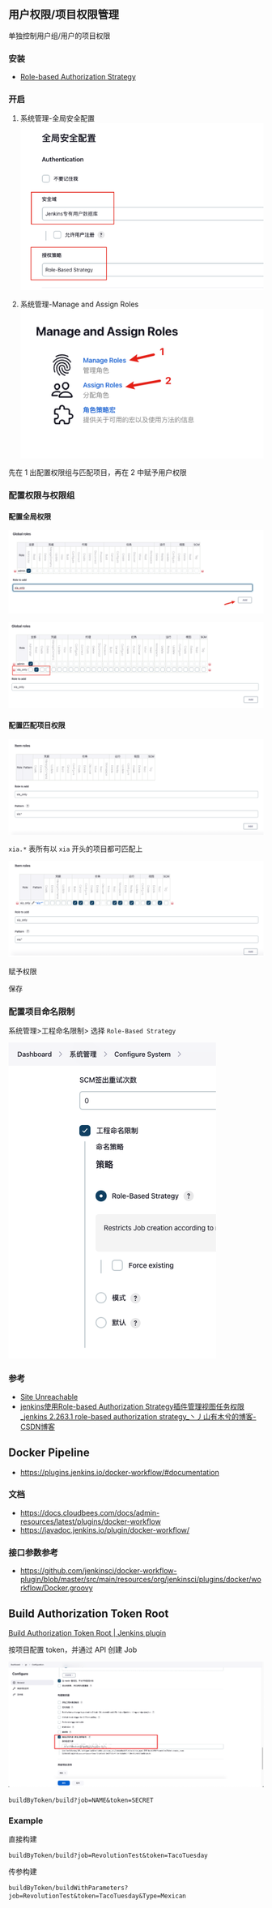 ## 用户权限/项目权限管理

单独控制用户组/用户的项目权限

### 安装
- [Role-based Authorization Strategy](https://plugins.jenkins.io/role-strategy)

### 开启
1. 系统管理-全局安全配置
![](assets/Pasted%20image%2020230130181218.png)

2. 系统管理-Manage and Assign Roles
![](assets/Pasted%20image%2020230130181308.png)

先在 1 出配置权限组与匹配项目，再在 2 中赋予用户权限

### 配置权限与权限组

#### 配置全局权限
![](assets/Pasted%20image%2020230130181427.png)

![](assets/Pasted%20image%2020230130181442.png)

#### 配置匹配项目权限

![](assets/Pasted%20image%2020230130181538.png)

`xia.*` 表所有以 `xia` 开头的项目都可匹配上

![](assets/Pasted%20image%2020230130181656.png)

赋予权限

保存



### 配置项目命名限制

系统管理>工程命名限制> 选择 `Role-Based Strategy`

![](assets/Pasted%20image%2020230206160137.png)

### 参考
- [Site Unreachable](https://www.cnblogs.com/windysai/p/16652353.html)
- [jenkins使用Role-based Authorization Strategy插件管理视图任务权限_jenkins 2.263.1 role-based authorization strategy_丶丿山有木兮的博客-CSDN博客](https://blog.csdn.net/jxllove1120/article/details/122316432)

## Docker Pipeline 

- https://plugins.jenkins.io/docker-workflow/#documentation 

### 文档

- https://docs.cloudbees.com/docs/admin-resources/latest/plugins/docker-workflow 
- https://javadoc.jenkins.io/plugin/docker-workflow/ 

### 接口参数参考 

- https://github.com/jenkinsci/docker-workflow-plugin/blob/master/src/main/resources/org/jenkinsci/plugins/docker/workflow/Docker.groovy


## Build Authorization Token Root

[Build Authorization Token Root | Jenkins plugin](https://plugins.jenkins.io/build-token-root/#documentation)

按项目配置 token，并通过 API 创建 Job

![](assets/Pasted%20image%2020230410102349.png)

```
buildByToken/build?job=NAME&token=SECRET
```

### Example

直接构建

```
buildByToken/build?job=RevolutionTest&token=TacoTuesday
```

传参构建

```
buildByToken/buildWithParameters?job=RevolutionTest&token=TacoTuesday&Type=Mexican
```